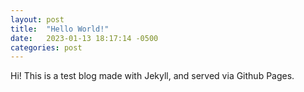 ```yaml
---
layout: post
title:  "Hello World!"
date:   2023-01-13 18:17:14 -0500
categories: post
---
```


Hi! This is a test blog made with Jekyll, and served via Github Pages.
